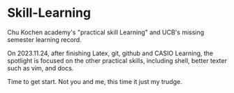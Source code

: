 # Skill-Learning
Chu Kochen academy's "practical skill Learning" and UCB's missing semester learning record.

On 2023.11.24, after finishing Latex, git, github and CASIO Learning, the spotlight is focused on the other practical skills, including shell, better texter such as vim, and docs.

Time to get start. Not you and me, this time it just my trudge.
